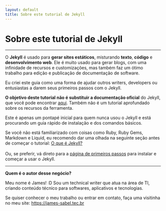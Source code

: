 ```yaml
---
layout: default
title: Sobre este tutorial de Jekyll
---
```

# Sobre este tutorial de Jekyll
---

O **Jekyll** é usado para **gerar sites estáticos**, misturando **texto**, **código** e **desenvolvimento web**. Ele é muito usado para gerar blogs, com uma infinidade de recursos e customizações, mas também faz um ótimo trabalho para edição e publicação de documentação de software.

Eu criei este guia como uma forma de ajudar outros writers, developers ou entusiastas a darem seus primeiros passos com o Jekyll.

**O objetivo deste tutorial não é substituir a documentação oficial** do Jekyll, que você pode encontrar [aqui](https://jekyllrb.com/docs/). Também não é um tutorial aprofundado sobre os recursos da ferramenta.

Este é apenas um pontapé inicial para quem nunca usou o Jekyll e está procurando um guia rápido de instalação e dos comandos básicos.

<span class="nota azul">Se você não está familiarizado com coisas como Ruby, Ruby Gems, Markdown e Liquid, eu recomendo dar uma olhada na seguinte seção antes de começar o tutorial: [O que é Jekyll?](o-que-e-jekyll.html)<br><br>
Ou, se preferir, vá direto para a [página de primeiros passos](primeiros-passos.html) para instalar e começar a usar o Jekyll.</span>

---

**Quem é o autor desse negócio?**

Meu nome é James! :D Sou um technical writer que atua na área de TI, criando conteúdo técnico para softwares, aplicativos e tecnologias.

Se quiser conhecer o meu trabalho ou entrar em contato, faça uma visitinha no meu site: <https://james-sabel.tec.br>